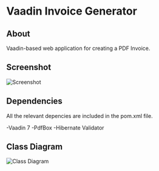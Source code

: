 Vaadin Invoice Generator
======================

## About
Vaadin-based web application for creating a PDF Invoice.

## Screenshot
![Screenshot](https://raw.github.com/nyholmniklas/vaadinInvoiceGenerator/master/VaadinInvoiceGenerator/doc/screenshot.png)

## Dependencies
All the relevant depencies are included in the pom.xml file.

 -Vaadin 7
 -PdfBox
 -Hibernate Validator

## Class Diagram
![Class Diagram](https://raw.github.com/nyholmniklas/vaadinInvoiceGenerator/master/VaadinInvoiceGenerator/doc/class_diagram.jpg)
